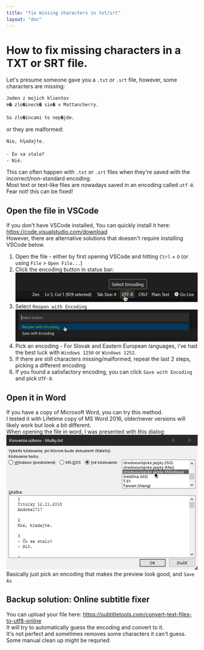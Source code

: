 ```yaml
---
title: "fix missing characters in txt/srt"
layout: "doc"
---
```

# How to fix missing characters in a TXT or SRT file.
Let's presume someone gave you a `.txt` or `.srt` file, however, some characters are missing:
```txt
Jeden z mojich klientov
m� zlo�ineck� sie� v Mattancherry.

So zlo�incami to nep�jde.
```
or they are malformed:
```txt
Nie, h¾adajte.

- Èo sa stalo?
- Niè.
```
This can often happen with `.txt` or `.srt` files when they're saved with the incorrect/non-standard encoding.  
Most text or text-like files are nowadays saved in an encoding called `utf-8`.
Fear not! this can be fixed!

## Open the file in VSCode
If you don't have VSCode installed, You can quickly install it here:  
https://code.visualstudio.com/download  
However, there are alternative solutions that doesen't require installing VSCode below.  

1. Open the file - either by first opening VSCode and hitting `Ctrl` + `O` (or using `File` > `Open File...`)
2. Click the encoding button in status bar:  
![encoding-statusbar](./encoding-statusbar.png)
3. Select `Reopen with Encoding`  
![alt text](./reopen-with-encoding.png)
4. Pick an encoding - For Slovak and Eastern European languages, i've had the best luck with `Windows 1250` or `Windows 1252`. 
5. If there are still characters missing/malformed, repeat the last 2 steps, picking a different encoding
6. If you found a satisfactory encoding, you can click `Save with Encoding` and pick `UTF-8`.

## Open it in Word
If you have a copy of Microsoft Word, you can try this method.  
I tested it with Lifetime copy of MS Word 2016, older/never versions will likely work but look a bit different.  
When opening the file in word, I was presented with this dialog:  
![alt text](./word%20encoding%20dialog.png)  
Basically just pick an encoding that makes the preview look good, and `Save As`  

## Backup solution: Online subtitle fixer
You can upload your file here: https://subtitletools.com/convert-text-files-to-utf8-online  
It will try to automatically guess the encoding and convert to it.  
It's not perfect and sometimes removes some characters it can't guess. Some manual clean up might be requried.  